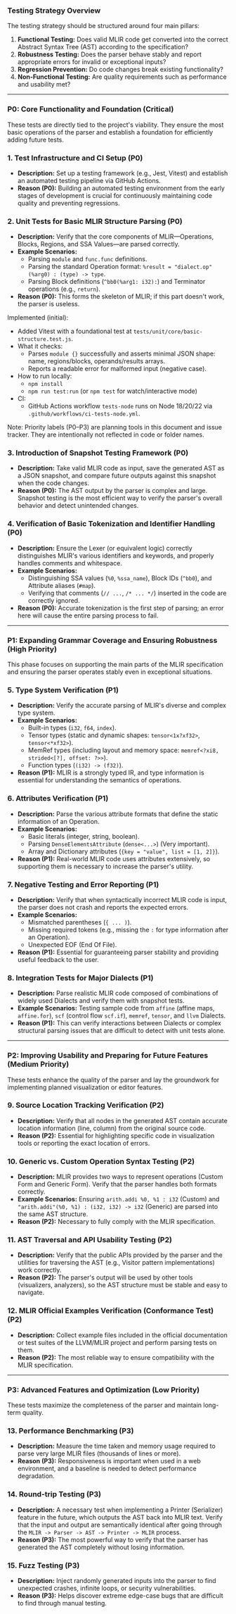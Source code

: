 ### Testing Strategy Overview

The testing strategy should be structured around four main pillars:

1. **Functional Testing:** Does valid MLIR code get converted into the correct Abstract Syntax Tree (AST) according to the specification?
2. **Robustness Testing:** Does the parser behave stably and report appropriate errors for invalid or exceptional inputs?
3. **Regression Prevention:** Do code changes break existing functionality?
4. **Non-Functional Testing:** Are quality requirements such as performance and usability met?

---

### P0: Core Functionality and Foundation (Critical)

These tests are directly tied to the project's viability. They ensure the most basic operations of the parser and establish a foundation for efficiently adding future tests.

### 1. Test Infrastructure and CI Setup (P0)

- **Description:** Set up a testing framework (e.g., Jest, Vitest) and establish an automated testing pipeline via GitHub Actions.
- **Reason (P0):** Building an automated testing environment from the early stages of development is crucial for continuously maintaining code quality and preventing regressions.

### 2. Unit Tests for Basic MLIR Structure Parsing (P0)

- **Description:** Verify that the core components of MLIR—Operations, Blocks, Regions, and SSA Values—are parsed correctly.
- **Example Scenarios:**
    - Parsing `module` and `func.func` definitions.
    - Parsing the standard Operation format: `%result = "dialect.op"(%arg0) : (type) -> type`.
    - Parsing Block definitions (`^bb0(%arg1: i32):`) and Terminator operations (e.g., `return`).
- **Reason (P0):** This forms the skeleton of MLIR; if this part doesn't work, the parser is useless.

Implemented (initial):

- Added Vitest with a foundational test at `tests/unit/core/basic-structure.test.js`.
- What it checks:
  - Parses `module {}` successfully and asserts minimal JSON shape: name, regions/blocks, operands/results arrays.
  - Reports a readable error for malformed input (negative case).
- How to run locally:
  - `npm install`
  - `npm run test:run` (or `npm test` for watch/interactive mode)
- CI:
    - GitHub Actions workflow `tests-node` runs on Node 18/20/22 via `.github/workflows/ci-tests-node.yml`.

Note: Priority labels (P0–P3) are planning tools in this document and issue tracker. They are intentionally not reflected in code or folder names.

### 3. Introduction of Snapshot Testing Framework (P0)

- **Description:** Take valid MLIR code as input, save the generated AST as a JSON snapshot, and compare future outputs against this snapshot when the code changes.
- **Reason (P0):** The AST output by the parser is complex and large. Snapshot testing is the most efficient way to verify the parser's overall behavior and detect unintended changes.

### 4. Verification of Basic Tokenization and Identifier Handling (P0)

- **Description:** Ensure the Lexer (or equivalent logic) correctly distinguishes MLIR's various identifiers and keywords, and properly handles comments and whitespace.
- **Example Scenarios:**
    - Distinguishing SSA values (`%0`, `%ssa_name`), Block IDs (`^bb0`), and Attribute aliases (`#map`).
    - Verifying that comments (`// ...`, `/* ... */`) inserted in the code are correctly ignored.
- **Reason (P0):** Accurate tokenization is the first step of parsing; an error here will cause the entire parsing process to fail.

---

### P1: Expanding Grammar Coverage and Ensuring Robustness (High Priority)

This phase focuses on supporting the main parts of the MLIR specification and ensuring the parser operates stably even in exceptional situations.

### 5. Type System Verification (P1)

- **Description:** Verify the accurate parsing of MLIR's diverse and complex type system.
- **Example Scenarios:**
    - Built-in types (`i32`, `f64`, `index`).
    - Tensor types (static and dynamic shapes: `tensor<1x?xf32>`, `tensor<*xf32>`).
    - MemRef types (including layout and memory space: `memref<?xi8, strided<[?], offset: ?>>`).
    - Function types (`(i32) -> (f32)`).
- **Reason (P1):** MLIR is a strongly typed IR, and type information is essential for understanding the semantics of operations.

### 6. Attributes Verification (P1)

- **Description:** Parse the various attribute formats that define the static information of an Operation.
- **Example Scenarios:**
    - Basic literals (integer, string, boolean).
    - Parsing `DenseElementsAttribute` (`dense<...>`) (Very important).
    - Array and Dictionary attributes (`{key = "value", list = [1, 2]}`).
- **Reason (P1):** Real-world MLIR code uses attributes extensively, so supporting them is necessary to increase the parser's utility.

### 7. Negative Testing and Error Reporting (P1)

- **Description:** Verify that when syntactically incorrect MLIR code is input, the parser does not crash and reports the expected errors.
- **Example Scenarios:**
    - Mismatched parentheses (`{ ... )`).
    - Missing required tokens (e.g., missing the `:` for type information after an Operation).
    - Unexpected EOF (End Of File).
- **Reason (P1):** Essential for guaranteeing parser stability and providing useful feedback to the user.

### 8. Integration Tests for Major Dialects (P1)

- **Description:** Parse realistic MLIR code composed of combinations of widely used Dialects and verify them with snapshot tests.
- **Example Scenarios:** Testing sample code from `affine` (affine maps, `affine.for`), `scf` (control flow `scf.if`), `memref`, `tensor`, and `llvm` Dialects.
- **Reason (P1):** This can verify interactions between Dialects or complex structural parsing issues that are difficult to detect with unit tests alone.

---

### P2: Improving Usability and Preparing for Future Features (Medium Priority)

These tests enhance the quality of the parser and lay the groundwork for implementing planned visualization or editor features.

### 9. Source Location Tracking Verification (P2)

- **Description:** Verify that all nodes in the generated AST contain accurate location information (line, column) from the original source code.
- **Reason (P2):** Essential for highlighting specific code in visualization tools or reporting the exact location of errors.

### 10. Generic vs. Custom Operation Syntax Testing (P2)

- **Description:** MLIR provides two ways to represent operations (Custom Form and Generic Form). Verify that the parser handles both formats correctly.
- **Example Scenarios:** Ensuring `arith.addi %0, %1 : i32` (Custom) and `"arith.addi"(%0, %1) : (i32, i32) -> i32` (Generic) are parsed into the same AST structure.
- **Reason (P2):** Necessary to fully comply with the MLIR specification.

### 11. AST Traversal and API Usability Testing (P2)

- **Description:** Verify that the public APIs provided by the parser and the utilities for traversing the AST (e.g., Visitor pattern implementations) work correctly.
- **Reason (P2):** The parser's output will be used by other tools (visualizers, analyzers), so the AST structure must be stable and easy to navigate.

### 12. MLIR Official Examples Verification (Conformance Test) (P2)

- **Description:** Collect example files included in the official documentation or test suites of the LLVM/MLIR project and perform parsing tests on them.
- **Reason (P2):** The most reliable way to ensure compatibility with the MLIR specification.

---

### P3: Advanced Features and Optimization (Low Priority)

These tests maximize the completeness of the parser and maintain long-term quality.

### 13. Performance Benchmarking (P3)

- **Description:** Measure the time taken and memory usage required to parse very large MLIR files (thousands of lines or more).
- **Reason (P3):** Responsiveness is important when used in a web environment, and a baseline is needed to detect performance degradation.

### 14. Round-trip Testing (P3)

- **Description:** A necessary test when implementing a Printer (Serializer) feature in the future, which outputs the AST back into MLIR text. Verify that the input and output are semantically identical after going through the `MLIR -> Parser -> AST -> Printer -> MLIR` process.
- **Reason (P3):** The most powerful way to verify that the parser has generated the AST completely without losing information.

### 15. Fuzz Testing (P3)

- **Description:** Inject randomly generated inputs into the parser to find unexpected crashes, infinite loops, or security vulnerabilities.
- **Reason (P3):** Helps discover extreme edge-case bugs that are difficult to find through manual testing.
